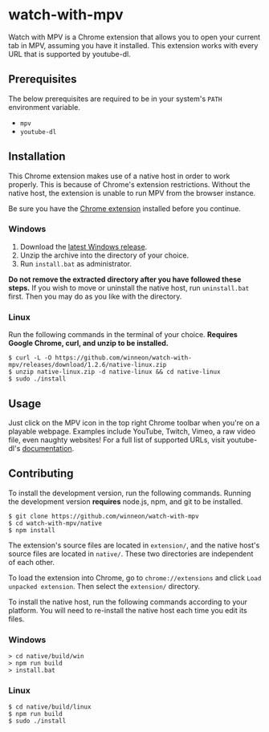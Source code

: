 # watch-with-mpv

Watch with MPV is a Chrome extension that allows you to open your current tab in MPV, assuming you have it installed. This extension works with every URL that is supported by youtube-dl.

## Prerequisites

The below prerequisites are required to be in your system's `PATH` environment variable.

* `mpv`
* `youtube-dl`

## Installation

This Chrome extension makes use of a native host in order to work properly. This is because of Chrome's extension restrictions. Without the native host, the extension is unable to run MPV from the browser instance.

Be sure you have the [Chrome extension](https://chrome.google.com/webstore/detail/gbgfakmgjoejbcffelendicfedkegllf) installed before you continue.

### Windows

1. Download the [latest Windows release](https://github.com/winneon/watch-with-mpv/releases/download/1.2.6/native-windows.zip).
2. Unzip the archive into the directory of your choice.
3. Run `install.bat` as administrator.

**Do not remove the extracted directory after you have followed these steps.** If you wish to move or uninstall the native host, run `uninstall.bat` first. Then you may do as you like with the directory.

### Linux

Run the following commands in the terminal of your choice. **Requires Google Chrome, curl, and unzip to be installed.**

```
$ curl -L -O https://github.com/winneon/watch-with-mpv/releases/download/1.2.6/native-linux.zip
$ unzip native-linux.zip -d native-linux && cd native-linux
$ sudo ./install
```

## Usage

Just click on the MPV icon in the top right Chrome toolbar when you're on a playable webpage. Examples include YouTube, Twitch, Vimeo, a raw video file, even naughty websites! For a full list of supported URLs, visit youtube-dl's [documentation](https://rg3.github.io/youtube-dl/supportedsites.html).

## Contributing

To install the development version, run the following commands. Running the development version **requires** node.js, npm, and git to be installed.

```
$ git clone https://github.com/winneon/watch-with-mpv
$ cd watch-with-mpv/native
$ npm install
```

The extension's source files are located in `extension/`, and the native host's source files are located in `native/`. These two directories are independent of each other.

To load the extension into Chrome, go to `chrome://extensions` and click `Load unpacked extension`. Then select the `extension/` directory.

To install the native host, run the following commands according to your platform. You will need to re-install the native host each time you edit its files.

### Windows

```
> cd native/build/win
> npm run build
> install.bat
```

### Linux

```
$ cd native/build/linux
$ npm run build
$ sudo ./install
```

